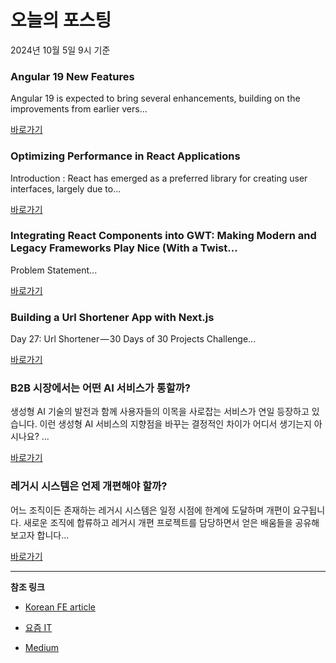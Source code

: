 # 오늘의 포스팅 
2024년 10월 5일 9시 기준 

### Angular 19 New Features 

 Angular 19 is expected to bring several enhancements, building on the improvements from earlier vers... 

 [바로가기](https://medium.com/m/signin?actionUrl=https%3A%2F%2Fmedium.com%2F_%2Fbookmark%2Fp%2F3764c8236b45&operation=register&redirect=https%3A%2F%2Fmedium.com%2F%40sergey.dudik%2Fangular-19-new-features-3764c8236b45&source=------typescript---0-84----------typescript------bookmark_preview----6b7fb79a_092a_4514_924a_a72360aff239-------) 

### Optimizing Performance in React Applications 

 Introduction :
React has emerged as a preferred library for creating user interfaces, largely due to... 

 [바로가기](https://medium.com/m/signin?actionUrl=https%3A%2F%2Fmedium.com%2F_%2Fbookmark%2Fp%2F5e99b2e43299&operation=register&redirect=https%3A%2F%2Fnikhil-nandeshwar.medium.com%2Foptimizing-performance-in-react-applications-5e99b2e43299&source=------frontend---0-84----------frontend------bookmark_preview----39365b3d_3447_4d65_baf7_d19781ee8988-------) 

### Integrating React Components into GWT: Making Modern and Legacy Frameworks Play Nice (With a Twist… 

 Problem Statement... 

 [바로가기](https://medium.com/m/signin?actionUrl=https%3A%2F%2Fmedium.com%2F_%2Fbookmark%2Fp%2Fc07c4ea058be&operation=register&redirect=https%3A%2F%2Fmedium.com%2F%40stressed83%2Fintegrating-react-components-into-gwt-making-modern-and-legacy-frameworks-play-nice-with-a-twist-c07c4ea058be&source=------reactjs---0-84----------reactjs------bookmark_preview----532c3abc_6297_4a7a_8aa9_38cced6d866e-------) 

### Building a Url Shortener App with Next.js 

 Day 27: Url Shortener — 30 Days of 30 Projects Challenge... 

 [바로가기](https://medium.com/m/signin?actionUrl=https%3A%2F%2Fmedium.com%2F_%2Fbookmark%2Fp%2F887d57b493fe&operation=register&redirect=https%3A%2F%2Fasharibali.medium.com%2Fbuilding-a-url-shortener-app-with-next-js-887d57b493fe&source=------nextjs---0-84----------nextjs------bookmark_preview----5210bba2_4709_4162_9de7_dabe4baf1b97-------) 

### B2B 시장에서는 어떤 AI 서비스가 통할까? 

 생성형 AI 기술의 발전과 함께 사용자들의 이목을 사로잡는 서비스가 연일 등장하고 있습니다. 이런 생성형 AI 서비스의 지향점을 바꾸는 결정적인 차이가 어디서 생기는지 아시나요? ... 

 [바로가기](https://yozm.wishket.com/magazine/detail/2787/) 

### 레거시 시스템은 언제 개편해야 할까? 

 어느 조직이든 존재하는 레거시 시스템은 일정 시점에 한계에 도달하며 개편이 요구됩니다. 새로운 조직에 합류하고 레거시 개편 프로젝트를 담당하면서 얻은 배움들을 공유해 보고자 합니다... 

 [바로가기](https://yozm.wishket.com/magazine/detail/2786/) 

---

**참조 링크**

- [Korean FE article](https://kofearticle.substack.com) 

- [요즘 IT](https://yozm.wishket.com/magazine) 

- [Medium](https://medium.com) 

